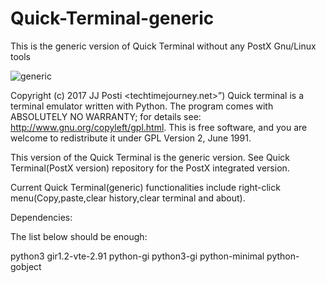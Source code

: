 # Quick-Terminal-generic
This is the generic version of Quick Terminal without any PostX Gnu/Linux tools

![generic](https://user-images.githubusercontent.com/29865797/28220400-f99e251a-68c7-11e7-89fc-9084fa448019.jpg)

Copyright (c) 2017 JJ Posti <techtimejourney.net>”) Quick terminal is a terminal emulator written with Python. The program comes with ABSOLUTELY NO WARRANTY; for details see: http://www.gnu.org/copyleft/gpl.html. This is free software, and you are welcome to redistribute it under GPL Version 2, June 1991.

This version of the Quick Terminal is the generic version. See Quick Terminal(PostX version) repository for the PostX integrated version.

Current Quick Terminal(generic) functionalities include right-click menu(Copy,paste,clear history,clear terminal and about).

Dependencies:

The list below should be enough:

python3 gir1.2-vte-2.91 python-gi python3-gi python-minimal python-gobject
